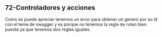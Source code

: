 ﻿## 72-Controladores y acciones

Como se puede apreciar tenemos un error para obtener un genero por su id con el tema de swagger
y es porque no tenemos la regla de ruteo bien puesta ya que tenemos dos reglas iguales.